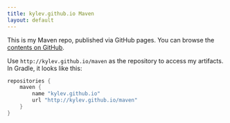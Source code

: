 ```yaml
---
title: kylev.github.io Maven
layout: default
---
```


This is my Maven repo, published via GitHub pages. You can browse the
[contents on GitHub](https://github.com/kylev/maven).

Use `http://kylev.github.io/maven` as the repository to access my artifacts.
In Gradle, it looks like this:

```groovy
repositories {
    maven {
        name "kylev.github.io"
        url "http://kylev.github.io/maven"
    }
}
```
